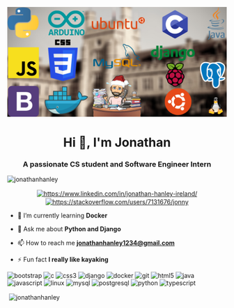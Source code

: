 [![Header](https://raw.githubusercontent.com/jonathanhanley/jonathanhanley/master/header.png "Header")](http://jonathanhanley.eu)

<h1 align="center">Hi 👋, I'm Jonathan</h1>
<h3 align="center">A passionate CS student and Software Engineer Intern</h3>

<p align="left"> <img src="https://komarev.com/ghpvc/?username=jonathanhanley" alt="jonathanhanley" /> </p>

<p align="center">
<a href="https://linkedin.com/in/https://www.linkedin.com/in/jonathan-hanley-ireland/" target="blank"><img align="center" src="https://image.flaticon.com/icons/png/512/174/174857.png" alt="https://www.linkedin.com/in/jonathan-hanley-ireland/" height="30" width="30" /></a>
<a href="https://stackoverflow.com/users/https://stackoverflow.com/users/7131676/jonny" target="blank"><img align="center" src="https://upload.wikimedia.org/wikipedia/commons/thumb/e/ef/Stack_Overflow_icon.svg/768px-Stack_Overflow_icon.svg.png" alt="https://stackoverflow.com/users/7131676/jonny" height="30" width="30" /></a>
</p>


- 🌱 I’m currently learning **Docker**

- 💬 Ask me about **Python and Django**

- 📫 How to reach me **jonathanhanley1234@gmail.com**

- ⚡ Fun fact **I really like kayaking**

<p align="left"><img src="https://devicons.github.io/devicon/devicon.git/icons/bootstrap/bootstrap-plain.svg" alt="bootstrap" width="40" height="40"/> <img src="https://devicons.github.io/devicon/devicon.git/icons/c/c-original.svg" alt="c" width="40" height="40"/> <img src="https://devicons.github.io/devicon/devicon.git/icons/css3/css3-original-wordmark.svg" alt="css3" width="40" height="40"/> <img src="https://devicons.github.io/devicon/devicon.git/icons/django/django-original.svg" alt="django" width="40" height="40"/> <img src="https://devicons.github.io/devicon/devicon.git/icons/docker/docker-original-wordmark.svg" alt="docker" width="40" height="40"/> <img src="https://www.vectorlogo.zone/logos/git-scm/git-scm-icon.svg" alt="git" width="40" height="40"/> <img src="https://devicons.github.io/devicon/devicon.git/icons/html5/html5-original-wordmark.svg" alt="html5" width="40" height="40"/> <img src="https://devicons.github.io/devicon/devicon.git/icons/java/java-original-wordmark.svg" alt="java" width="40" height="40"/> <img src="https://devicons.github.io/devicon/devicon.git/icons/javascript/javascript-original.svg" alt="javascript" width="40" height="40"/> <img src="https://devicons.github.io/devicon/devicon.git/icons/linux/linux-original.svg" alt="linux" width="40" height="40"/> <img src="https://devicons.github.io/devicon/devicon.git/icons/mysql/mysql-original-wordmark.svg" alt="mysql" width="40" height="40"/> <img src="https://devicons.github.io/devicon/devicon.git/icons/postgresql/postgresql-original-wordmark.svg" alt="postgresql" width="40" height="40"/> <img src="https://devicons.github.io/devicon/devicon.git/icons/python/python-original.svg" alt="python" width="40" height="40"/> <img src="https://devicons.github.io/devicon/devicon.git/icons/typescript/typescript-original.svg" alt="typescript" width="40" height="40"/></p><p>&nbsp;<img align="center" src="https://github-readme-stats.vercel.app/api?username=jonathanhanley&show_icons=true" alt="jonathanhanley" /></p>

